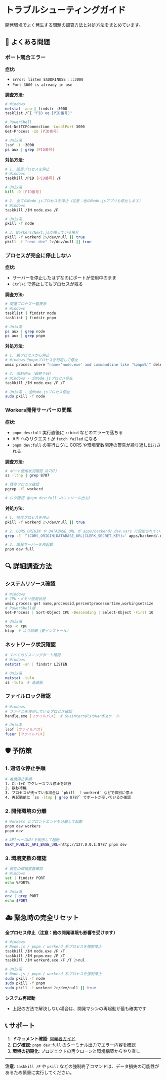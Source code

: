 # トラブルシューティングガイド

開発環境でよく発生する問題の調査方法と対処方法をまとめています。

## 🚨 よくある問題

### ポート競合エラー

**症状:**

- `Error: listen EADDRINUSE :::3000`
- `Port 3000 is already in use`

**調査方法:**

```bash
# Windows
netstat -ano | findstr :3000
tasklist /FI "PID eq [PID番号]"

# PowerShell
Get-NetTCPConnection -LocalPort 3000
Get-Process -Id [PID番号]

# Unix系
lsof -i :3000
ps aux | grep [PID番号]
```

**対処方法:**

```bash
# 1. 該当プロセスを停止
# Windows
taskkill /PID [PID番号] /F

# Unix系
kill -9 [PID番号]

# 2. 全てのNode.jsプロセスを停止（注意：他のNode.jsアプリも停止します）
# Windows
taskkill /IM node.exe /F

# Unix系
pkill -f node

# 3. Workers/Next.jsが残っている場合
pkill -f workerd 2>/dev/null || true
pkill -f "next dev" 2>/dev/null || true
```

### プロセスが完全に停止しない

**症状:**

- サーバーを停止したはずなのにポートが使用中のまま
- `Ctrl+C` で停止してもプロセスが残る

**調査方法:**

```bash
# 関連プロセス一覧表示
# Windows
tasklist | findstr node
tasklist | findstr pnpm

# Unix系
ps aux | grep node
ps aux | grep pnpm
```

**対処方法:**

```bash
# 1. 親プロセスから停止
# Windowsでpnpmプロセスを特定して停止
wmic process where "name='node.exe' and commandline like '%pnpm%'" delete

# 2. 強制停止（最終手段）
# Windows - 全Node.jsプロセス停止
taskkill /IM node.exe /F /T

# Unix系 - 全Node.jsプロセス停止
sudo pkill -f node
```

### Workers開発サーバーの問題

**症状:**

- `pnpm dev:full` 実行直後に `::bind` などのエラーで落ちる
- API へのリクエストが `fetch failed` になる
- `pnpm dev:full` の実行ログに CORS や環境変数関連の警告が繰り返し出力される

**調査方法:**

```bash
# ポート使用状況確認（8787）
ss -ltnp | grep 8787

# 残存プロセス確認
pgrep -fl workerd

# ログ確認（pnpm dev:full のコンソール出力）
```

**対処方法:**

```bash
# 1. 残存プロセスを停止
pkill -f workerd 2>/dev/null || true

# 2. CORS_ORIGIN や DATABASE_URL が apps/backend/.dev.vars に設定されているか確認
grep -E '^(CORS_ORIGIN|DATABASE_URL|CLERK_SECRET_KEY)=' apps/backend/.dev.vars

# 3. 開発サーバーを再起動
pnpm dev:full
```

## 🔍 詳細調査方法

### システムリソース確認

```bash
# Windows
# CPU・メモリ使用状況
wmic process get name,processid,percentprocessortime,workingsetsize
# PowerShell版
Get-Process | Sort-Object CPU -Descending | Select-Object -First 10

# Unix系
top -o cpu
htop  # より詳細（要インストール）
```

### ネットワーク状況確認

```bash
# すべてのリスニングポート確認
# Windows
netstat -an | findstr LISTEN

# Unix系
netstat -tuln
ss -tuln  # 高速版
```

### ファイルロック確認

```bash
# Windows
# ファイルを使用しているプロセス確認
handle.exe [ファイルパス]  # SysinternalsのHandleツール

# Unix系
lsof [ファイルパス]
fuser [ファイルパス]
```

## 🛡️ 予防策

### 1. 適切な停止手順

```bash
# 推奨停止手順
1. Ctrl+C でグレースフル停止を試行
2. 数秒待機
3. プロセスが残っている場合は `pkill -f workerd` などで個別に停止
4. 再起動前に `ss -ltnp | grep 8787` でポートが空いているか確認
```

### 2. 開発環境の分離

```bash
# Workers とフロントエンドを分離して起動
pnpm dev:workers
pnpm dev

# APIベースURLを明示して起動
NEXT_PUBLIC_API_BASE_URL=http://127.0.0.1:8787 pnpm dev
```

### 3. 環境変数の確認

```bash
# 現在の環境変数確認
# Windows
set | findstr PORT
echo %PORT%

# Unix系
env | grep PORT
echo $PORT
```

## 🚑 緊急時の完全リセット

**全プロセス停止（注意：他の開発環境も影響を受けます）**

```bash
# Windows
# Node.js / pnpm / workerd 系プロセスを強制停止
taskkill /IM node.exe /F /T
taskkill /IM pnpm.exe /F /T
taskkill /IM workerd.exe /F /T 2>nul

# Unix系
# Node.js / pnpm / workerd 系プロセスを強制停止
sudo pkill -f node
sudo pkill -f pnpm
sudo pkill -f workerd 2>/dev/null || true
```

**システム再起動**

- 上記の方法で解決しない場合は、開発マシンの再起動が最も確実です

## 📞 サポート

1. **ドキュメント確認**: [開発者ガイド](developer-guide.md)
2. **ログ確認**: `pnpm dev:full` のターミナル出力でエラー内容を確認
3. **環境の初期化**: プロジェクトの再クローンと環境構築からやり直し

---

**注意**: `taskkill /F` や `pkill` などの強制終了コマンドは、データ損失の可能性があるため慎重に実行してください。
